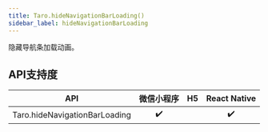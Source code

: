 ```yaml
---
title: Taro.hideNavigationBarLoading()
sidebar_label: hideNavigationBarLoading
---
```



隐藏导航条加载动画。



## API支持度


| API | 微信小程序 | H5 | React Native |
| :-: | :-: | :-: | :-: |
| Taro.hideNavigationBarLoading | ✔️ |  | ✔️ |

